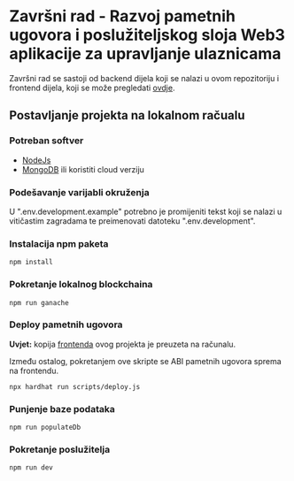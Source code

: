 # Završni rad - Razvoj pametnih ugovora i poslužiteljskog sloja Web3 aplikacije za upravljanje ulaznicama

Završni rad se sastoji od backend dijela koji se nalazi u ovom repozitoriju i frontend dijela, koji se može pregledati [ovdje](https://github.com/sblekic/zavrsni-frontend).

## Postavljanje projekta na lokalnom račualu

### Potreban softver

- [NodeJs](https://nodejs.org/en)
- [MongoDB](https://www.mongodb.com/docs/manual/administration/install-community/) ili koristiti cloud verziju

### Podešavanje varijabli okruženja

U ".env.development.example" potrebno je promijeniti tekst koji se nalazi u vitičastim zagradama te preimenovati datoteku ".env.development".

### Instalacija npm paketa

```
npm install
```

### Pokretanje lokalnog blockchaina

```
npm run ganache
```

### Deploy pametnih ugovora

**Uvjet:** kopija [frontenda](https://github.com/sblekic/zavrsni-frontend) ovog projekta je preuzeta na računalu.

Između ostalog, pokretanjem ove skripte se ABI pametnih ugovora sprema na frontendu.

```
npx hardhat run scripts/deploy.js
```

### Punjenje baze podataka

```
npm run populateDb
```

### Pokretanje poslužitelja

```
npm run dev
```
